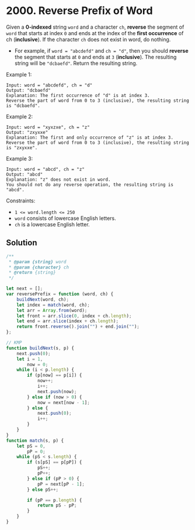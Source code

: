 # 2000. Reverse Prefix of Word

Given a **0-indexed** string `word` and a character `ch`, **reverse** the segment of `word` that starts at index `0` and ends at the index of the **first occurrence** of ch (**inclusive**). If the character `ch` does not exist in word, do nothing.

-   For example, if `word = "abcdefd"` and `ch = "d"`, then you should **reverse** the segment that starts at `0` and ends at `3` (**inclusive**). The resulting string will be `"dcbaefd"`.
    Return the resulting string.

Example 1:

```
Input: word = "abcdefd", ch = "d"
Output: "dcbaefd"
Explanation: The first occurrence of "d" is at index 3.
Reverse the part of word from 0 to 3 (inclusive), the resulting string is "dcbaefd".
```

Example 2:

```
Input: word = "xyxzxe", ch = "z"
Output: "zxyxxe"
Explanation: The first and only occurrence of "z" is at index 3.
Reverse the part of word from 0 to 3 (inclusive), the resulting string is "zxyxxe".
```

Example 3:

```
Input: word = "abcd", ch = "z"
Output: "abcd"
Explanation: "z" does not exist in word.
You should not do any reverse operation, the resulting string is "abcd".
```

Constraints:

-   `1 <= word.length <= 250`
-   `word` consists of lowercase English letters.
-   `ch` is a lowercase English letter.

## Solution

```js
/**
 * @param {string} word
 * @param {character} ch
 * @return {string}
 */

let next = [];
var reversePrefix = function (word, ch) {
    buildNext(word, ch);
    let index = match(word, ch);
    let arr = Array.from(word);
    let front = arr.slice(0, index + ch.length);
    let end = arr.slice(index + ch.length);
    return front.reverse().join("") + end.join("");
};

// KMP
function buildNext(s, p) {
    next.push(0);
    let i = 1,
        now = 0;
    while (i < p.length) {
        if (p[now] == p[i]) {
            now++;
            i++;
            next.push(now);
        } else if (now > 0) {
            now = next[now - 1];
        } else {
            next.push(0);
            i++;
        }
    }
}
function match(s, p) {
    let pS = 0,
        pP = 0;
    while (pS < s.length) {
        if (s[pS] == p[pP]) {
            pS++;
            pP++;
        } else if (pP > 0) {
            pP = next[pP - 1];
        } else pS++;

        if (pP == p.length) {
            return pS - pP;
        }
    }
}
```

